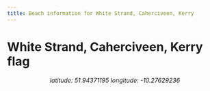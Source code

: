 ```yaml
---
title: Beach information for White Strand, Caherciveen, Kerry
---
```

# White Strand, Caherciveen, Kerry <span class="material-icons" color="blue">flag</span>

<div align="center"><i>latitude: 51.94371195 longitude: -10.27629236</i></div>